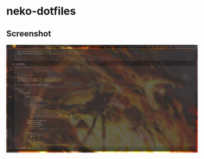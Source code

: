 # neko-dotfiles

## Screenshot

![screenshot](https://github.com/nekomangini/neko-dotfiles/blob/main/screenshots/screenshot_2025-02-07_10-21-53.png)
